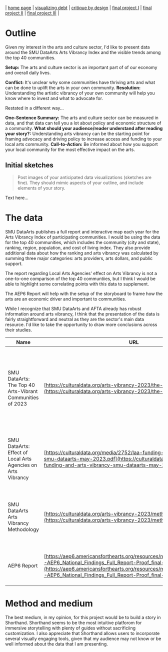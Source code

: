 | [home page](https://aaifeng.github.io/portfolio/) | [visualizing debt](visualizing-government-debt) | [critique by design](critique-by-design) | [final project I](final-project-part-one) | [final project II](final-project-part-two) | [final project III](final-project-part-three) |

# Outline
Given my interest in the arts and culture sector, I'd like to present data around the SMU DataArts Arts Vibrancy Index and the visible trends among the top 40 communities.

**Setup:** The arts and culture sector is an important part of of our economy and overall daily lives.

**Conflict:** It's unclear why some communities have thriving arts and what can be done to uplift the arts in your own community.
**Resolution:** Understanding the artistic vibrancy of your own community will help you know where to invest and what to advocate for.

Restated in a different way...

**One-Sentence Summary:** The arts and culture sector can be measured in data, and that data can tell you a lot about policy and economic structure of a community.
**What should your audience/reader understand after reading your story?:** Understanding arts vibrancy can be the starting point for framing advocacy and driving policy to increase access and funding to your local arts community.
**Call-to-Action:** Be informed about how you support your local community for the most effective impact on the arts.

## Initial sketches
> Post images of your anticipated data visualizations (sketches are fine). They should mimic aspects of your outline, and include elements of your story.  

Text here...

# The data
SMU DataArts publishes a full report and interactive map each year for the Arts Vibrancy Index of participating communities. I would be using the data for the top 40 communities, which includes the community (city and state), ranking, region, population, and cost of living index. They also provide additional data about how the ranking and arts vibrancy was calculated by summing three major categories: arts providers, arts dollars, and public support.

The report regarding Local Arts Agencies' effect on Arts Vibrancy is not a one-to-one comparison of the top 40 communtiies, but I think I would be able to highlight some correlating points with this data to supplement.

The AEP6 Report will help with the setup of the storyboard to frame how the arts are an economic driver and important to communities.

While I recognize that SMU DataArts and AFTA already has robust information around arts vibrancy, I think that the presentation of the data is fairly straightforward and neutral as they are the sector's main data resource. I'd like to take the opportunity to draw more conclusions across their studies.

| Name | URL | Description |
|------|-----|-------------|
| SMU DataArts: The Top 40 Arts-Vibrant Communities of 2023     |  [https://culturaldata.org/arts-vibrancy-2023/the-top-40-list/](https://culturaldata.org/arts-vibrancy-2023/the-top-40-list/)  |  A breakdown of the top 40 arts-vibrant communities of 2023, as measured against 13 factors out of 900 participating communities           |
| SMU DataArts: Effect of Local Arts Agencies on Arts Vibrancy    |  [https://culturaldata.org/media/2752/laa-funding-and-arts-vibrancy-smu-dataarts-may-2023.pdf](https://culturaldata.org/media/2752/laa-funding-and-arts-vibrancy-smu-dataarts-may-2023.pdf)   |  An analysis of how local arts agencies affects the arts vibrancy index for communities            |
| SMU DataArts Arts Vibrancy Methodology   |  [https://culturaldata.org/arts-vibrancy-2023/methodology/](https://culturaldata.org/arts-vibrancy-2023/methodology/)   |  A breakdown of how each category is weighted to total the overal arts vibrancy index           |
| AEP6 Report | [https://aep6.americansforthearts.org/resources/media/user/1696872054-AEP6_National_Findings_Full_Report-Proof_final-web.pdf](https://aep6.americansforthearts.org/resources/media/user/1696872054-AEP6_National_Findings_Full_Report-Proof_final-web.pdf) | The most recent Arts & Economic Prosperity Report by AFTA |

# Method and medium
The best medium, in my opinion, for this project would be to build a story in Shorthand. Shorthand seems to be the most intuitive platforom for immersive storytelling with plenty of guides without sacrificiing customization. I also appreciate that Shorthand allows users to incorporate several visually engaging tools, given that my audience may not know or be well informed about the data that I am presenting.
